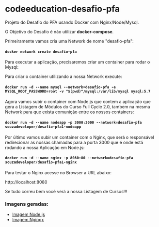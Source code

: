 # codeeducation-desafio-pfa
Projeto do Desafio do PFA usando Docker com Nginx/Node/Mysql.

O Objetivo do Desafio é náo utilizar <b>docker-compose</b>.

Primeiramente vamos cria uma Network de nome "desafio-pfa":

#### `docker network create desafio-pfa`

Para executar a aplicação, precisaremos criar um container para rodar o Mysql:

Para criar o container utilizando a nossa Network execute:
#### `docker run -d --name mysql --network=desafio-pfa -e MYSQL_ROOT_PASSWORD=root -v "$(pwd)"/mysql:/var/lib/mysql mysql:5.7`

Agora vamos subir o container com Node.js que contem a aplicação que gera a Listagem de Módulos do Curso Full Cycle 2.0, tambem na mesma Network para que exista comunição entre os nossos containers:

#### `docker run -d --name nodeapp -p 3000:3000 --network=desafio-pfa souzadeveloper/desafio-pfa1-nodeapp`

Por último vamos subir um container com o Nginx, que será o responsável redirecionar as nossas chamadas para a porta 3000 que é onde está rodando a nossa Aplicação em Node.js:

#### `docker run -d --name nginx -p 8080:80 --network=desafio-pfa souzadeveloper/desafio-pfa1-nginx`

Para testar o Nginx acesse no Browser a URL abaixo:

http://localhost:8080

Se tudo correu bem você verá a nossa Listagem de Cursos!!!

### Imagens geradas:

- [Imagem Node.js](https://hub.docker.com/repository/docker/souzadeveloper/desafio-pfa1-nodeapp)
- [Imagem Ngingx](https://hub.docker.com/repository/docker/souzadeveloper/desafio-pfa1-nginx)